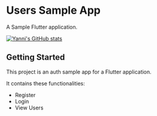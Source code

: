 # Users Sample App

A Sample Flutter application.

[![Yanni's GitHub stats](https://github-readme-stats.vercel.app/api?username=kuwrom)](https://github.com/kuwrom/github-readme-stats)


## Getting Started

This project is an auth sample app for a Flutter application.

It contains these functionalities:

- Register
- Login
- View Users
